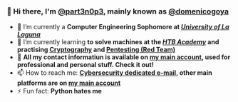 ### 👋 Hi there, I'm **[@part3n0p3](https://github.com/part3n0p3), mainly known as [@domenicogoya](https://github.com/domenicogoya)**
- 🔭 I’m currently a **Computer Engineering Sophomore at *[University of La Laguna](https://www.ull.es)***
- 🌱 I’m currently learning **to solve machines at the *[HTB Academy](https://academy.hackthebox.com)* and practising [Cryptography](https://en.wikipedia.org/wiki/Cryptography) and [Pentesting (Red Team)](https://en.wikipedia.org/wiki/Penetration_test)**
- 💬 **All my contact informatiun is available on [my main account](https://github.com/domenicogoya), used for professional and personal stuff. Check it out!**
- 📫 How to reach me: **[Cybersecurity dedicated e-mail](mailto:part3n0p3contact@gmail.com), other main platforms are on [my main account](https://github.com/domenicogoya)**
- ⚡ Fun fact: **Python hates me**

<!--
**part3n0p3/part3n0p3** is a ✨ _special_ ✨ repository because its `README.md` (this file) appears on your GitHub profile.
You can click the Preview link to take a look at your changes.
-->
